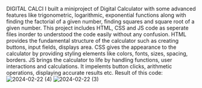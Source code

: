 DIGITAL CALCI
I built a  miniproject of Digital Calculator with some advanced features like trigonometric, logarithmic, exponential functions along with finding the factorial of a given number, finding squares and square root of a given number.
This project includes HTML, CSS and JS code as seperate files inorder to understood the code easily without any confusion.
HTML provides the fundamental structure of the calculator such as creating buttons, input fields, displays area.
CSS gives the appearance to the calculator by providing styling elements like colors, fonts, sizes, spacing, borders.
JS brings the calculator to life by handling functions, user interactions and calculations. It impelemts button clicks, arithmetic operations, displaying accurate results etc.
Result of this code:
![2024-02-22 (4)](https://github.com/aisha-shaiek/DIGIBHEM/assets/114819374/8d1820f3-e970-4405-84a0-0541f9e88bde)
![2024-02-22 (3)](https://github.com/aisha-shaiek/DIGIBHEM/assets/114819374/c300210a-afa5-45d8-832a-f00255700bc3)

